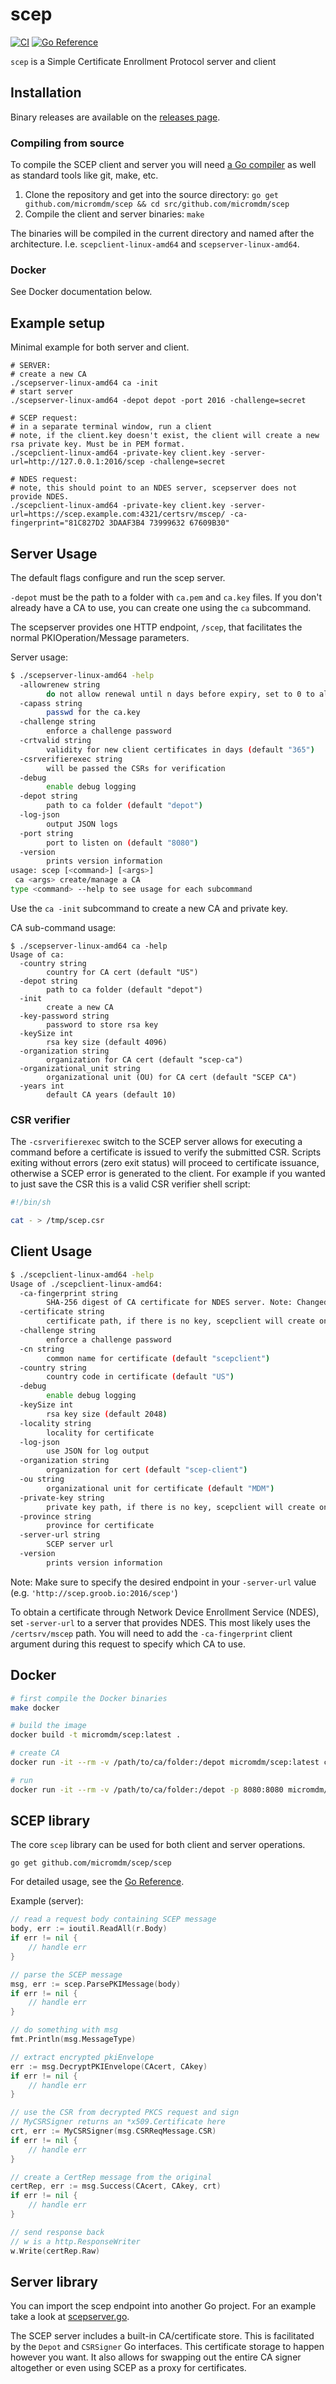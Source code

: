 # scep

[![CI](https://github.com/micromdm/scep/workflows/CI/badge.svg)](https://github.com/micromdm/scep/actions)
[![Go Reference](https://pkg.go.dev/badge/github.com/micromdm/scep.svg)](https://pkg.go.dev/github.com/micromdm/scep)

`scep` is a Simple Certificate Enrollment Protocol server and client

## Installation

Binary releases are available on the [releases page](https://github.com/micromdm/scep/releases).

### Compiling from source

To compile the SCEP client and server you will need [a Go compiler](https://golang.org/dl/) as well as standard tools like git, make, etc.

1. Clone the repository and get into the source directory: `go get github.com/micromdm/scep && cd src/github.com/micromdm/scep`
2. Compile the client and server binaries: `make`

The binaries will be compiled in the current directory and named after the architecture. I.e. `scepclient-linux-amd64` and `scepserver-linux-amd64`.

### Docker

See Docker documentation below.

## Example setup

Minimal example for both server and client.

```
# SERVER:
# create a new CA
./scepserver-linux-amd64 ca -init
# start server
./scepserver-linux-amd64 -depot depot -port 2016 -challenge=secret

# SCEP request:
# in a separate terminal window, run a client
# note, if the client.key doesn't exist, the client will create a new rsa private key. Must be in PEM format.
./scepclient-linux-amd64 -private-key client.key -server-url=http://127.0.0.1:2016/scep -challenge=secret

# NDES request:
# note, this should point to an NDES server, scepserver does not provide NDES.
./scepclient-linux-amd64 -private-key client.key -server-url=https://scep.example.com:4321/certsrv/mscep/ -ca-fingerprint="81C827D2 3DAAF3B4 73999632 67609B30"
```

## Server Usage

The default flags configure and run the scep server.

`-depot` must be the path to a folder with `ca.pem` and `ca.key` files.  If you don't already have a CA to use, you can create one using the `ca` subcommand.

The scepserver provides one HTTP endpoint, `/scep`, that facilitates the normal PKIOperation/Message parameters.

Server usage:
```sh
$ ./scepserver-linux-amd64 -help
  -allowrenew string
    	do not allow renewal until n days before expiry, set to 0 to always allow (default "14")
  -capass string
    	passwd for the ca.key
  -challenge string
    	enforce a challenge password
  -crtvalid string
    	validity for new client certificates in days (default "365")
  -csrverifierexec string
    	will be passed the CSRs for verification
  -debug
    	enable debug logging
  -depot string
    	path to ca folder (default "depot")
  -log-json
    	output JSON logs
  -port string
    	port to listen on (default "8080")
  -version
    	prints version information
usage: scep [<command>] [<args>]
 ca <args> create/manage a CA
type <command> --help to see usage for each subcommand
```

Use the `ca -init` subcommand to create a new CA and private key. 

CA sub-command usage:
```
$ ./scepserver-linux-amd64 ca -help
Usage of ca:
  -country string
    	country for CA cert (default "US")
  -depot string
    	path to ca folder (default "depot")
  -init
    	create a new CA
  -key-password string
    	password to store rsa key
  -keySize int
    	rsa key size (default 4096)
  -organization string
    	organization for CA cert (default "scep-ca")
  -organizational_unit string
    	organizational unit (OU) for CA cert (default "SCEP CA")
  -years int
    	default CA years (default 10)
```

### CSR verifier

The `-csrverifierexec` switch to the SCEP server allows for executing a command before a certificate is issued to verify the submitted CSR. Scripts exiting without errors (zero exit status) will proceed to certificate issuance, otherwise a SCEP error is generated to the client. For example if you wanted to just save the CSR this is a valid CSR verifier shell script:

```sh
#!/bin/sh

cat - > /tmp/scep.csr
```

## Client Usage

```sh
$ ./scepclient-linux-amd64 -help
Usage of ./scepclient-linux-amd64:
  -ca-fingerprint string
    	SHA-256 digest of CA certificate for NDES server. Note: Changed from MD5.
  -certificate string
    	certificate path, if there is no key, scepclient will create one
  -challenge string
    	enforce a challenge password
  -cn string
    	common name for certificate (default "scepclient")
  -country string
    	country code in certificate (default "US")
  -debug
    	enable debug logging
  -keySize int
    	rsa key size (default 2048)
  -locality string
    	locality for certificate
  -log-json
    	use JSON for log output
  -organization string
    	organization for cert (default "scep-client")
  -ou string
    	organizational unit for certificate (default "MDM")
  -private-key string
    	private key path, if there is no key, scepclient will create one
  -province string
    	province for certificate
  -server-url string
    	SCEP server url
  -version
    	prints version information
```

Note: Make sure to specify the desired endpoint in your `-server-url` value (e.g. `'http://scep.groob.io:2016/scep'`)

To obtain a certificate through Network Device Enrollment Service (NDES), set `-server-url` to a server that provides NDES.
This most likely uses the `/certsrv/mscep` path. You will need to add the `-ca-fingerprint` client argument during this request to specify which CA to use.

## Docker

```sh
# first compile the Docker binaries
make docker

# build the image
docker build -t micromdm/scep:latest .

# create CA
docker run -it --rm -v /path/to/ca/folder:/depot micromdm/scep:latest ca -init

# run
docker run -it --rm -v /path/to/ca/folder:/depot -p 8080:8080 micromdm/scep:latest
```

## SCEP library

The core `scep` library can be used for both client and server operations.

```
go get github.com/micromdm/scep/scep
```

For detailed usage, see the [Go Reference](https://pkg.go.dev/github.com/micromdm/scep/scep).

Example (server):

```go
// read a request body containing SCEP message
body, err := ioutil.ReadAll(r.Body)
if err != nil {
    // handle err
}

// parse the SCEP message
msg, err := scep.ParsePKIMessage(body)
if err != nil {
    // handle err
}

// do something with msg
fmt.Println(msg.MessageType)

// extract encrypted pkiEnvelope
err := msg.DecryptPKIEnvelope(CAcert, CAkey)
if err != nil {
    // handle err
}

// use the CSR from decrypted PKCS request and sign
// MyCSRSigner returns an *x509.Certificate here
crt, err := MyCSRSigner(msg.CSRReqMessage.CSR)
if err != nil {
    // handle err
}

// create a CertRep message from the original
certRep, err := msg.Success(CAcert, CAkey, crt)
if err != nil {
    // handle err
}

// send response back
// w is a http.ResponseWriter
w.Write(certRep.Raw)
```

## Server library

You can import the scep endpoint into another Go project. For an example take a look at [scepserver.go](cmd/scepserver/scepserver.go).

The SCEP server includes a built-in CA/certificate store. This is facilitated by the `Depot` and `CSRSigner` Go interfaces. This certificate storage to happen however you want. It also allows for swapping out the entire CA signer altogether or even using SCEP as a proxy for certificates.
